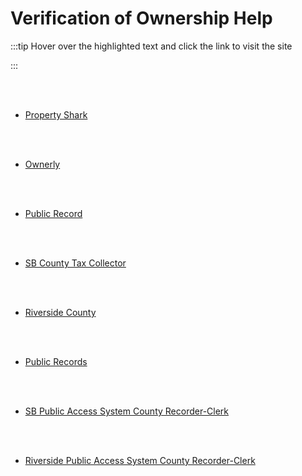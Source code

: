 # Verification of Ownership Help

:::tip Hover over the highlighted text and click the link to visit the site

:::

<br></br>

- [Property Shark](https://www.propertyshark.com/)

<br></br>

- [Ownerly](https://www.ownerly.com/rf/dashboard)

<br></br>

- [Public Record](https://www.publicrecords.info/)

<br></br>

- [SB County Tax Collector](https://www.mytaxcollector.com/trSearch.aspx)

<br></br>

- [Riverside County](https://ca-riverside-ttc.publicaccessnow.com/PropertySearch.aspx)

<br></br>

- [Public Records](http://publicrecords.info/)

<br></br>

- [SB Public Access System County Recorder-Clerk](https://arcselfservice.sbcounty.gov/web/)

<br></br>

- [Riverside Public Access System County Recorder-Clerk](https://webselfservice.riversideacr.com/Web/search/DOCSEARCH2716S1)

<br></br>
